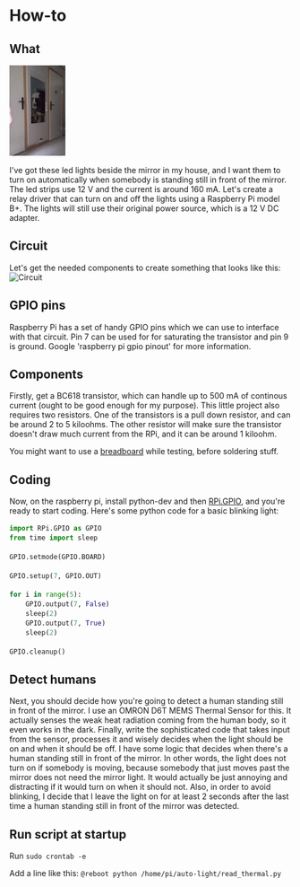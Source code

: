 # How-to

## What

![Image](auto-light-demo.gif)

I've got these led lights beside the mirror in my house, and I want them to turn on automatically when somebody is standing still in front of the mirror. The led strips use 12 V and the current is around 160 mA. Let's create a relay driver that can turn on and off the lights using a Raspberry Pi model B+. The lights will still use their original power source, which is a 12 V DC adapter.

## Circuit
Let's get the needed components to create something that looks like this:
![Circuit](http://i.stack.imgur.com/nr2jb.png)

## GPIO pins
Raspberry Pi has a set of handy GPIO pins which we can use to interface with that circuit. Pin 7 can be used for for saturating the transistor and pin 9 is ground. Google 'raspberry pi gpio pinout' for more information.

## Components
Firstly, get a BC618 transistor, which can handle up to 500 mA of continous current (ought to be good enough for my purpose). This little project also requires two resistors. One of the transistors is a pull down resistor, and can be around 2 to 5 kiloohms. The other resistor will make sure the transistor doesn't draw much current from the RPi, and it can be around 1 kiloohm.

You might want to use a [breadboard](http://en.wikipedia.org/wiki/Breadboard) while testing, before soldering stuff.

## Coding
Now, on the raspberry pi, install python-dev and then [RPi.GPIO](https://pypi.python.org/pypi/RPi.GPIO), and you're ready to start coding. Here's some python code for a basic blinking light:

```python
import RPi.GPIO as GPIO
from time import sleep

GPIO.setmode(GPIO.BOARD)

GPIO.setup(7, GPIO.OUT)

for i in range(5):
    GPIO.output(7, False)
    sleep(2)
    GPIO.output(7, True)
    sleep(2)

GPIO.cleanup()
```

## Detect humans
Next, you should decide how you're going to detect a human standing still in front of the mirror. I use an OMRON D6T MEMS Thermal Sensor for this. It actually senses the weak heat radiation coming from the human body, so it even works in the dark. Finally, write the sophisticated code that takes input from the sensor, processes it and wisely decides when the light should be on and when it should be off. I have some logic that decides when there's a human standing still in front of the mirror. In other words, the light does not turn on if somebody is moving, because somebody that just moves past the mirror does not need the mirror light. It would actually be just annoying and distracting if it would turn on when it should not. Also, in order to avoid blinking, I decide that I leave the light on for at least 2 seconds after the last time a human standing still in front of the mirror was detected.

## Run script at startup
Run `sudo crontab -e`

Add a line like this:
`@reboot python /home/pi/auto-light/read_thermal.py`

